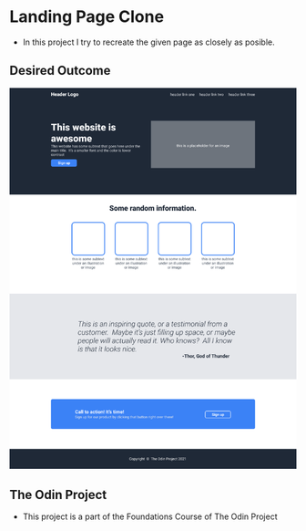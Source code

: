 # Landing Page Clone
- In this project I try to recreate the given page as closely as posible.

## Desired Outcome
![desired-outcome](./images/01.png)

## The Odin Project
- This project is a part of the Foundations Course of The Odin Project
